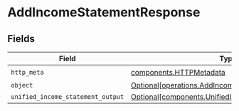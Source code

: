 # AddIncomeStatementResponse


## Fields

| Field                                                                                                            | Type                                                                                                             | Required                                                                                                         | Description                                                                                                      |
| ---------------------------------------------------------------------------------------------------------------- | ---------------------------------------------------------------------------------------------------------------- | ---------------------------------------------------------------------------------------------------------------- | ---------------------------------------------------------------------------------------------------------------- |
| `http_meta`                                                                                                      | [components.HTTPMetadata](../../models/components/httpmetadata.md)                                               | :heavy_check_mark:                                                                                               | N/A                                                                                                              |
| `object`                                                                                                         | [Optional[operations.AddIncomeStatementResponseBody]](../../models/operations/addincomestatementresponsebody.md) | :heavy_minus_sign:                                                                                               | N/A                                                                                                              |
| `unified_income_statement_output`                                                                                | [Optional[components.UnifiedIncomeStatementOutput]](../../models/components/unifiedincomestatementoutput.md)     | :heavy_minus_sign:                                                                                               | N/A                                                                                                              |
